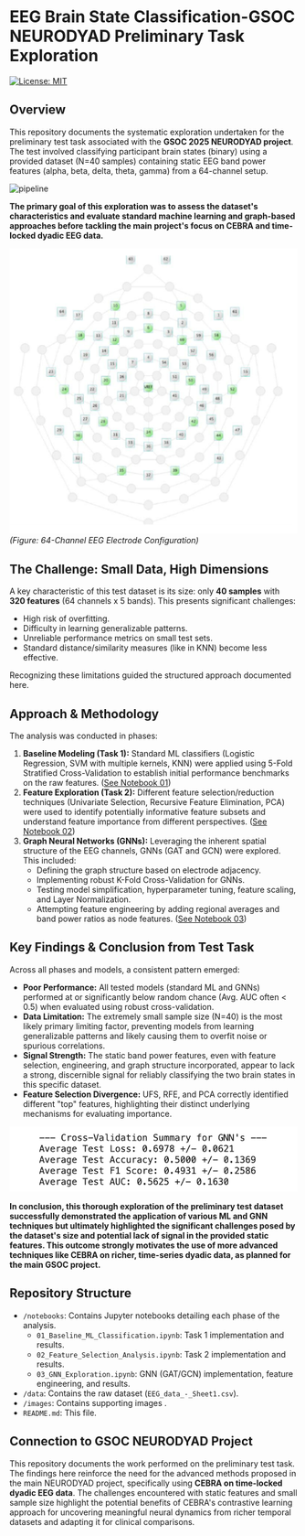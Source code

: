 # EEG Brain State Classification-GSOC NEURODYAD Preliminary Task Exploration

[![License: MIT](https://img.shields.io/badge/License-MIT-yellow.svg)](https://opensource.org/licenses/MIT)

## Overview

This repository documents the systematic exploration undertaken for the preliminary test task associated with the **GSOC 2025 NEURODYAD project**. The test involved classifying participant brain states (binary) using a provided dataset (N=40 samples) containing static EEG band power features (alpha, beta, delta, theta, gamma) from a 64-channel setup.

![pipeline](https://github.com/user-attachments/assets/4482d080-3db8-4681-a09d-8ec4f0644cb6)

**The primary goal of this exploration was to assess the dataset's characteristics and evaluate standard machine learning and graph-based approaches before tackling the main project's focus on CEBRA and time-locked dyadic EEG data.**

![Channel Distribution](images/channel_distribution.png)
*(Figure: 64-Channel EEG Electrode Configuration)*

## The Challenge: Small Data, High Dimensions

A key characteristic of this test dataset is its size: only **40 samples** with **320 features** (64 channels x 5 bands). This presents significant challenges:

*   High risk of overfitting.
*   Difficulty in learning generalizable patterns.
*   Unreliable performance metrics on small test sets.
*   Standard distance/similarity measures (like in KNN) become less effective.

Recognizing these limitations guided the structured approach documented here.

## Approach & Methodology

The analysis was conducted in phases:

1.  **Baseline Modeling (Task 1):** Standard ML classifiers (Logistic Regression, SVM with multiple kernels, KNN) were applied using 5-Fold Stratified Cross-Validation to establish initial performance benchmarks on the raw features. ([See Notebook 01](notebooks/01_Baseline_ML_Classification.ipynb))
2.  **Feature Exploration (Task 2):** Different feature selection/reduction techniques (Univariate Selection, Recursive Feature Elimination, PCA) were used to identify potentially informative feature subsets and understand feature importance from different perspectives. ([See Notebook 02](notebooks/02_Feature_Selection_Analysis.ipynb))
3.  **Graph Neural Networks (GNNs):** Leveraging the inherent spatial structure of the EEG channels, GNNs (GAT and GCN) were explored. This included:
    *   Defining the graph structure based on electrode adjacency.
    *   Implementing robust K-Fold Cross-Validation for GNNs.
    *   Testing model simplification, hyperparameter tuning, feature scaling, and Layer Normalization.
    *   Attempting feature engineering by adding regional averages and band power ratios as node features. ([See Notebook 03](notebooks/03_GNN_Exploration.ipynb))

## Key Findings & Conclusion from Test Task

Across all phases and models, a consistent pattern emerged:

*   **Poor Performance:** All tested models (standard ML and GNNs) performed at or significantly below random chance (Avg. AUC often < 0.5) when evaluated using robust cross-validation.
*   **Data Limitation:** The extremely small sample size (N=40) is the most likely primary limiting factor, preventing models from learning generalizable patterns and likely causing them to overfit noise or spurious correlations.
*   **Signal Strength:** The static band power features, even with feature selection, engineering, and graph structure incorporated, appear to lack a strong, discernible signal for reliably classifying the two brain states in this specific dataset.
*   **Feature Selection Divergence:** UFS, RFE, and PCA correctly identified different "top" features, highlighting their distinct underlying mechanisms for evaluating importance.

![Optional Results Plot](images/gnn_results_plot.png)

**In conclusion, this thorough exploration of the preliminary test dataset successfully demonstrated the application of various ML and GNN techniques but ultimately highlighted the significant challenges posed by the dataset's size and potential lack of signal in the provided static features. This outcome strongly motivates the use of more advanced techniques like CEBRA on richer, time-series dyadic data, as planned for the main GSOC project.**

## Repository Structure

*   `/notebooks`: Contains Jupyter notebooks detailing each phase of the analysis.
    *   `01_Baseline_ML_Classification.ipynb`: Task 1 implementation and results.
    *   `02_Feature_Selection_Analysis.ipynb`: Task 2 implementation and results.
    *   `03_GNN_Exploration.ipynb`: GNN (GAT/GCN) implementation, feature engineering, and results.
*   `/data`: Contains the raw dataset (`EEG_data_-_Sheet1.csv`).
*   `/images`: Contains supporting images .
*   `README.md`: This file.


## Connection to GSOC NEURODYAD Project

This repository documents the work performed on the preliminary test task. The findings here reinforce the need for the advanced methods proposed in the main NEURODYAD project, specifically using **CEBRA on time-locked dyadic EEG data**. The challenges encountered with static features and small sample size highlight the potential benefits of CEBRA's contrastive learning approach for uncovering meaningful neural dynamics from richer temporal datasets and adapting it for clinical comparisons.
